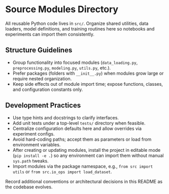 # Source Modules Directory

All reusable Python code lives in `src/`. Organize shared utilities, data loaders, model definitions, and training routines here so notebooks and experiments can import them consistently.

## Structure Guidelines

- Group functionality into focused modules (`data_loading.py`, `preprocessing.py`, `modeling.py`, `utils.py`, etc.).
- Prefer packages (folders with `__init__.py`) when modules grow large or require nested organization.
- Keep side effects out of module import time; expose functions, classes, and configuration constants only.

## Development Practices

- Use type hints and docstrings to clarify interfaces.
- Add unit tests under a top-level `tests/` directory when feasible.
- Centralize configuration defaults here and allow overrides via experiment configs.
- Avoid hard-coding paths; accept them as parameters or load from environment variables.
- After creating or updating modules, install the project in editable mode (`pip install -e .`) so any environment can import them without manual `sys.path` tweaks.
- Import modules via the package namespace, e.g., `from src import utils` or `from src.io_ops import load_dataset`.

Record additional conventions or architectural decisions in this README as the codebase evolves.
